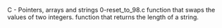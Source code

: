 C - Pointers, arrays and strings
0-reset_to_98.c
function that swaps the values of two integers.
function that returns the length of a string.


